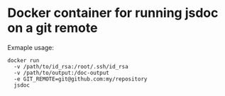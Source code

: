 # Docker container for running jsdoc on a git remote

Exmaple usage:

    docker run
      -v /path/to/id_rsa:/root/.ssh/id_rsa
      -v /path/to/output:/doc-output
      -e GIT_REMOTE=git@github.com:my/repository
      jsdoc
